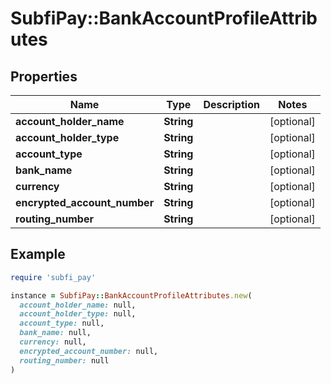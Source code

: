 # SubfiPay::BankAccountProfileAttributes

## Properties

| Name | Type | Description | Notes |
| ---- | ---- | ----------- | ----- |
| **account_holder_name** | **String** |  | [optional] |
| **account_holder_type** | **String** |  | [optional] |
| **account_type** | **String** |  | [optional] |
| **bank_name** | **String** |  | [optional] |
| **currency** | **String** |  | [optional] |
| **encrypted_account_number** | **String** |  | [optional] |
| **routing_number** | **String** |  | [optional] |

## Example

```ruby
require 'subfi_pay'

instance = SubfiPay::BankAccountProfileAttributes.new(
  account_holder_name: null,
  account_holder_type: null,
  account_type: null,
  bank_name: null,
  currency: null,
  encrypted_account_number: null,
  routing_number: null
)
```

